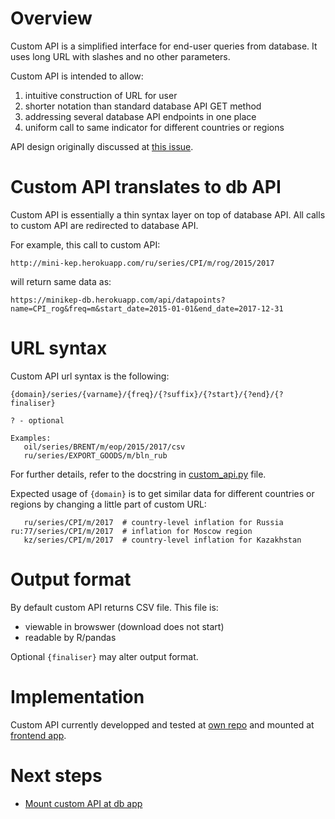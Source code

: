 Overview
========
Custom API is a simplified interface for end-user queries from database. 
It uses long URL with slashes and no other parameters.

Сustom API is intended to allow:

1. intuitive construction of URL for user
2. shorter notation than standard database API GET method 
3. addressing several database API endpoints in one place
4. uniform call to same indicator for different countries or regions

API design originally discussed at [this issue](https://github.com/mini-kep/frontend-app/issues/8).

Custom API translates to db API 
===============================

Custom API is essentially a thin syntax layer on top of database API. 
All calls to custom API are redirected to database API. 

For example, this call to custom API: 

```http://mini-kep.herokuapp.com/ru/series/CPI/m/rog/2015/2017```

will return same data as:

```https://minikep-db.herokuapp.com/api/datapoints?name=CPI_rog&freq=m&start_date=2015-01-01&end_date=2017-12-31```

   
URL syntax
==========

Custom API url syntax is the following:

```
{domain}/series/{varname}/{freq}/{?suffix}/{?start}/{?end}/{?finaliser}

? - optional

Examples:
   oil/series/BRENT/m/eop/2015/2017/csv
   ru/series/EXPORT_GOODS/m/bln_rub   
```

For further details, refer to the docstring in 
[custom_api.py](https://github.com/mini-kep/helper-custom-api/blob/master/src/custom_api.py) file.

Expected usage of ```{domain}``` is to get similar data 
for different countries or regions by changing a little part of custom URL:

```
   ru/series/CPI/m/2017  # country-level inflation for Russia 
ru:77/series/CPI/m/2017  # inflation for Moscow region                         
   kz/series/CPI/m/2017  # country-level inflation for Kazakhstan
```

Output format
=============

By default custom API returns CSV file. This file is:

- viewable in browswer (download does not start)
- readable by R/pandas

Optional  ```{finaliser}``` may alter output format.
  
Implementation
==============

Custom API currently developped and tested at 
[own repo](https://github.com/mini-kep/helper-custom-api/blob/master/src/custom_api.py)
and mounted at [frontend app](https://github.com/mini-kep/frontend-app/blob/master/apps/views/time_series.py).

Next steps
==========

- [Mount custom API at db app](https://github.com/mini-kep/helpers/issues/13)
